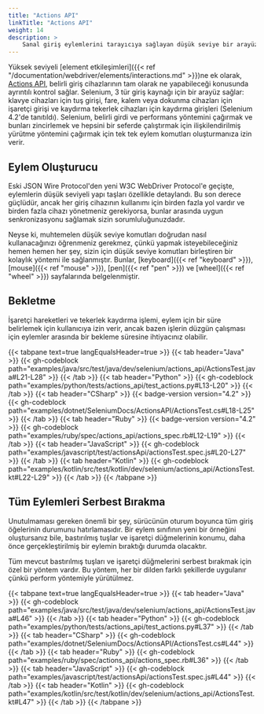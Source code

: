 ```yaml
---
title: "Actions API"
linkTitle: "Actions API"
weight: 14
description: >
    Sanal giriş eylemlerini tarayıcıya sağlayan düşük seviye bir arayüz.
---
```


Yüksek seviyeli [element etkileşimleri]({{< ref "/documentation/webdriver/elements/interactions.md" >}})ne ek olarak, 
[Actions API](https://w3c.github.io/webdriver/#dfn-actions), belirli giriş cihazlarının tam olarak ne yapabileceği konusunda ayrıntılı kontrol sağlar. Selenium, 3 tür giriş kaynağı için bir arayüz sağlar: 
klavye cihazları için tuş girişi, fare, kalem veya dokunma cihazları için işaretçi girişi 
ve kaydırma tekerlek cihazları için kaydırma girişleri (Selenium 4.2'de tanıtıldı). 
Selenium, belirli girdi ve performans yöntemini çağırmak ve bunları zincirlemek ve hepsini bir seferde çalıştırmak için ilişkilendirilmiş yürütme yöntemini çağırmak için tek tek eylem komutları oluşturmanıza izin verir.

## Eylem Oluşturucu

Eski JSON Wire Protocol'den yeni W3C WebDriver Protocol'e geçişte,
eylemlerin düşük seviyeli yapı taşları özellikle detaylandı. Bu son derece
güçlüdür, ancak her giriş cihazının kullanımı için birden fazla yol vardır ve birden fazla cihazı yönetmeniz gerekiyorsa, bunlar arasında uygun senkronizasyonu sağlamak sizin sorumluluğunuzdadır.

Neyse ki, muhtemelen düşük seviye komutları doğrudan nasıl kullanacağınızı öğrenmeniz gerekmez, çünkü
yapmak isteyebileceğiniz hemen hemen her şey, sizin için düşük seviye komutları birleştiren bir kolaylık yöntemi ile sağlanmıştır. Bunlar, 
[keyboard]({{< ref "keyboard" >}}), [mouse]({{< ref "mouse" >}}), [pen]({{< ref "pen" >}}) ve [wheel]({{< ref "wheel" >}}) sayfalarında belgelenmiştir.

## Bekletme

İşaretçi hareketleri ve tekerlek kaydırma işlemi, eylem için bir süre belirlemek için kullanıcıya izin verir, ancak bazen işlerin düzgün çalışması için eylemler arasında bir bekleme süresine ihtiyacınız olabilir.

{{< tabpane text=true langEqualsHeader=true >}}
{{< tab header="Java" >}}
{{< gh-codeblock path="examples/java/src/test/java/dev/selenium/actions_api/ActionsTest.java#L21-L28" >}}
{{< /tab >}}
{{< tab header="Python" >}}
{{< gh-codeblock path="examples/python/tests/actions_api/test_actions.py#L13-L20" >}}
{{< /tab >}}
{{< tab header="CSharp" >}}
{{< badge-version version="4.2" >}}
{{< gh-codeblock path="examples/dotnet/SeleniumDocs/ActionsAPI/ActionsTest.cs#L18-L25" >}}
{{< /tab >}}
{{< tab header="Ruby" >}}
{{< badge-version version="4.2" >}}
{{< gh-codeblock path="examples/ruby/spec/actions_api/actions_spec.rb#L12-L19" >}}
{{< /tab >}}
{{< tab header="JavaScript" >}}
{{< gh-codeblock path="examples/javascript/test/actionsApi/actionsTest.spec.js#L20-L27" >}}
{{< /tab >}}
{{< tab header="Kotlin" >}}
{{< gh-codeblock path="examples/kotlin/src/test/kotlin/dev/selenium/actions_api/ActionsTest.kt#L22-L29" >}}
{{< /tab >}}
{{< /tabpane >}}

## Tüm Eylemleri Serbest Bırakma

Unutulmaması gereken önemli bir şey, sürücünün oturum boyunca tüm giriş öğelerinin durumunu hatırlamasıdır. Bir eylem sınıfının yeni bir örneğini oluştursanız bile, bastırılmış tuşlar ve 
işaretçi düğmelerinin konumu, daha önce gerçekleştirilmiş bir eylemin bıraktığı durumda olacaktır.

Tüm mevcut bastırılmış tuşları ve işaretçi düğmelerini serbest bırakmak için özel bir yöntem vardır.
Bu yöntem, her bir dilden farklı şekillerde uygulanır çünkü
perform yöntemiyle yürütülmez.

{{< tabpane text=true langEqualsHeader=true >}}
{{< tab header="Java" >}}
{{< gh-codeblock path="examples/java/src/test/java/dev/selenium/actions_api/ActionsTest.java#L46" >}}
{{< /tab >}}
{{< tab header="Python" >}}
{{< gh-codeblock path="examples/python/tests/actions_api/test_actions.py#L37" >}}
{{< /tab >}}
{{< tab header="CSharp" >}}
{{< gh-codeblock path="examples/dotnet/SeleniumDocs/ActionsAPI/ActionsTest.cs#L44" >}}
{{< /tab >}}
{{< tab header="Ruby" >}}
{{< gh-codeblock path="examples/ruby/spec/actions_api/actions_spec.rb#L36" >}}
{{< /tab >}}
{{< tab header="JavaScript" >}}
{{< gh-codeblock path="examples/javascript/test/actionsApi/actionsTest.spec.js#L44" >}}
{{< /tab >}}
{{< tab header="Kotlin" >}}
{{< gh-codeblock path="examples/kotlin/src/test/kotlin/dev/selenium/actions_api/ActionsTest.kt#L47" >}}
{{< /tab >}}
{{< /tabpane >}}
